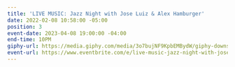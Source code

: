 ```yaml
---
title: 'LIVE MUSIC: Jazz Night with Jose Luiz & Alex Hamburger'
date: 2022-02-08 10:58:00 -05:00
position: 3
event-date: 2023-04-08 19:00:00 -04:00
end-time: 10PM
giphy-url: https://media.giphy.com/media/3o7bujNF9KpbEMBydW/giphy-downsized-large.gif
event-url: https://www.eventbrite.com/e/live-music-jazz-night-with-jose-luiz-alex-hamburger-tickets-590421465497
---
```


